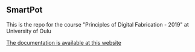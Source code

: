 ## SmartPot

This is the repo for the course "Principles of Digital Fabrication - 2019" at University of Oulu

[The documentation is available at this website](https://txjt.netlify.com)
